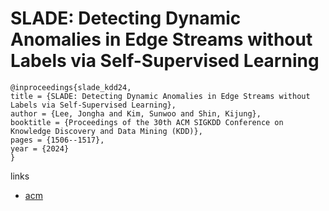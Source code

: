 # SLADE: Detecting Dynamic Anomalies in Edge Streams without Labels via Self-Supervised Learning

```
@inproceedings{slade_kdd24,
title = {SLADE: Detecting Dynamic Anomalies in Edge Streams without Labels via Self-Supervised Learning},
author = {Lee, Jongha and Kim, Sunwoo and Shin, Kijung},
booktitle = {Proceedings of the 30th ACM SIGKDD Conference on Knowledge Discovery and Data Mining (KDD)},
pages = {1506--1517},
year = {2024}
}
```

links
- [acm](https://dl.acm.org/doi/10.1145/3637528.3671845)
